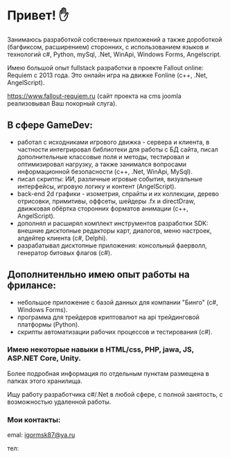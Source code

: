 # Привет! :raised_hand:

Занимаюсь разработкой собственных приложений а также дороботкой (багфиксом, расширением) сторонних, с использованием языков и технологий c#, Python, mySql, .Net, WinApi, Windows Forms, Angelscript.

Имею большой опыт fullstack разработки в проекте Fallout online: Requiem с 2013 года. Это онлайн игра на движке Fonline (c++, .Net, AngelScript). 

https://www.fallout-requiem.ru 
(сайт проекта на cms joomla реализовывал Ваш покорный слуга).

## В сфере GameDev: ##
 - работал с исходниками игрового движка - сервера и клиента, в частности интегрировал библиотеки для работы с БД сайта, писал дополнительные классовые поля и методы, тестировал и оптимизировал нагрузку, а также занимался вопросами информационной безопасности (c++, .Net, WinApi, MySql).
 - писал скрипты: ИИ, различные игровые события, визуальные интерфейсы, игровую логику и контент (AngelScript).
 - back-end 2d графики - изометрия, спрайты и их коллекции, дерево отрисовки, примитивы, оффсеты, шейдеры .fx и directDraw, движковая обёртка сторонних форматов анимации (с++, AngelScript).
 - дополнял и расширял комплект инструментов разработки SDK: внешние дисктопные редакторы карт, диалогов, меню настроек, апдейтер клиента (c#, Delphi).
 - разрабатывал дисктопные приложения: консольный фаерволл, генератор битовых флагов (c#).

## Дополнитенльно имею опыт работы на фрилансе: ##
 - небольшое приложение с базой данных для компании "Бинго" (c#, Windows Forms).
 - программа для трейдеров криптовалют на api трейдинговой платформы (Python).
 - скрипты автоматизации рабочих процессов и тестирования (c#).

### Имею некоторые навыки в HTML/css, PHP, jawa, JS, ASP.NET Core, Unity. ###

Более подробная информация по отдельным пунктам размещена в папках этого хранилища.

Ищу работу разработчика c#/.Net в любой сфере, с полной занятость, с возможностью удаленной работы.


### Мои контакты: ###

emal: igormsk87@ya.ru

тел: 
